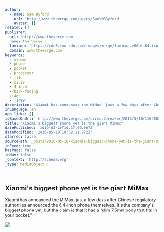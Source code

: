 ```yaml
---
author:
  - name: Sam Byford
    url: 'http://www.theverge.com/users/Sam%20Byford'
    avatar: {}
related: []
publisher:
  url: 'http://www.theverge.com'
  name: The Verge
  favicon: 'https://cdn0.vox-cdn.com/images/verge/favicon.v86bfa84.ico'
  domain: www.theverge.com
keywords:
  - xiaomi
  - phone
  - pocket
  - processor
  - fits
  - miui8
  - 4-inch
  - back-facing
  - 4gb
  - '1499'
description: "Xiaomi has announced the MiMax, just a few days after Chinese regulatory authorities announced the 6.4-inch phone themselves. It's the company's biggest phone yet, but the claim is that it has a \"slim 7.5mm body that fits in your pocket.\""
inLanguage: en
app_links: []
isBasedOnUrl: 'http://www.theverge.com/circuitbreaker/2016/5/10/11648034/xiaomi-mimax-announcement-specs-price'
title: "Xiaomi's biggest phone yet is the giant MiMax"
datePublished: '2016-05-10T10:37:05.907Z'
dateModified: '2016-05-10T10:32:11.972Z'
starred: false
sourcePath: _posts/2016-05-10-xiaomis-biggest-phone-yet-is-the-giant-mimax.md
inFeed: true
hasPage: false
inNav: false
_context: 'http://schema.org'
_type: MediaObject

---
```

<article style=""><h1>Xiaomi's biggest phone yet is the giant MiMax</h1><p>Xiaomi has announced the MiMax, just a few days after Chinese regulatory authorities announced the 6.4-inch phone themselves. It's the company's biggest phone yet, but the claim is that it has a "slim 7.5mm body that fits in your pocket."</p><img src="https://cdn3.vox-cdn.com/thumbor/nlCXwjn6Ir7K8crY7v6ftBFnFv8=/0x0:1024x576/1600x900/cdn0.vox-cdn.com/uploads/chorus_image/image/49561477/xiaomi_2016-May-10_2.0.0.jpg" /></article>